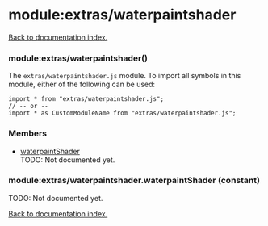 # module:extras/waterpaintshader

[Back to documentation index.](index.md)

<a name='extras_waterpaintshader'></a>
### module:extras/waterpaintshader()

The <code>extras/waterpaintshader.js</code> module.
To import all symbols in this module, either of the following can be used:

    import * from "extras/waterpaintshader.js";
    // -- or --
    import * as CustomModuleName from "extras/waterpaintshader.js";

### Members

* [waterpaintShader](#extras_waterpaintshader.waterpaintShader)<br>TODO: Not documented yet.

<a name='extras_waterpaintshader.waterpaintShader'></a>
### module:extras/waterpaintshader.waterpaintShader (constant)

TODO: Not documented yet.

[Back to documentation index.](index.md)
